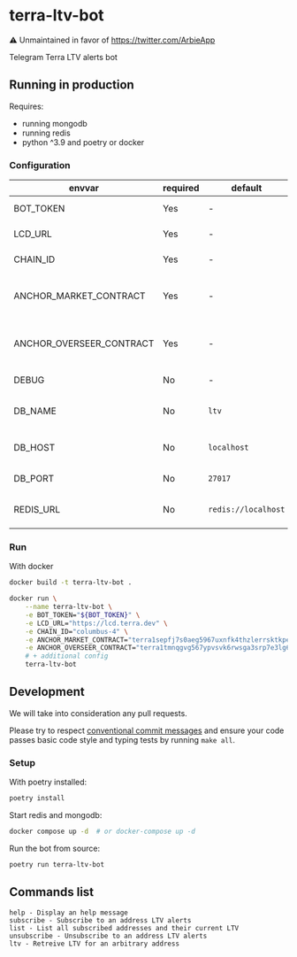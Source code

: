 # terra-ltv-bot

⚠️ Unmaintained in favor of https://twitter.com/ArbieApp

Telegram Terra LTV alerts bot

## Running in production

Requires:

- running mongodb
- running redis
- python ^3.9 and poetry or docker

### Configuration

| envvar                   | required | default             | description                     |
|--------------------------|----------|---------------------|---------------------------------|
| BOT_TOKEN                | Yes      | -                   | Telegram bot token              |
| LCD_URL                  | Yes      | -                   | Terra lcd url                   |
| CHAIN_ID                 | Yes      | -                   | Terra chaind id                 |
| ANCHOR_MARKET_CONTRACT   | Yes      | -                   | Anchor market contract address  |
| ANCHOR_OVERSEER_CONTRACT | Yes      | -                   | Anchor overseer contact address |
| DEBUG                    | No       | -                   | Set logging to debug            |
| DB_NAME                  | No       | `ltv`               | Mongo database name             |
| DB_HOST                  | No       | `localhost`         | Mongo database host             |
| DB_PORT                  | No       | `27017`             | Mongo port host                 |
| REDIS_URL                | No       | `redis://localhost` | Redis url connexion Yesing      |

### Run

With docker

```bash
docker build -t terra-ltv-bot .

docker run \
    --name terra-ltv-bot \
    -e BOT_TOKEN="${BOT_TOKEN}" \
    -e LCD_URL="https://lcd.terra.dev" \
    -e CHAIN_ID="columbus-4" \
    -e ANCHOR_MARKET_CONTRACT="terra1sepfj7s0aeg5967uxnfk4thzlerrsktkpelm5s" \
    -e ANCHOR_OVERSEER_CONTRACT="terra1tmnqgvg567ypvsvk6rwsga3srp7e3lg6u0elp8" \
    # + additional config
    terra-ltv-bot
```

## Development

We will take into consideration any pull requests.

Please try to respect [conventional commit messages](https://www.conventionalcommits.org/en/v1.0.0/) and ensure your code passes basic code style and typing tests by running `make all`.

### Setup

With poetry installed:

```bash
poetry install
```

Start redis and mongodb:

```bash
docker compose up -d  # or docker-compose up -d
```

Run the bot from source:

```bash
poetry run terra-ltv-bot
```

## Commands list

```
help - Display an help message
subscribe - Subscribe to an address LTV alerts
list - List all subscribed addresses and their current LTV
unsubscribe - Unsubscribe to an address LTV alerts
ltv - Retreive LTV for an arbitrary address
```
